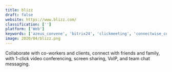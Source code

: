 ```yaml
---
title: blizz
draft: false 
website: https://www.blizz.com/
classification: ['']
platform: ['Web']
keywords: ['azeus_convene', 'bitrix24', 'clickmeeting', 'connectwise_control', 'directorpoint', 'flock', 'gotowebinar', 'html5_virtual_classroom', 'lifesize', 'on24', 'onboard', 'onstream_webinars', 'prezi', 'samepage', 'slack', 'startmeeting', 'zoho_meeting', 'zoho_showtime']
image: 2020/04/blizz.png
---
```

Collaborate with co-workers and clients, connect with friends and family, with 1-click video conferencing, screen sharing, VoIP, and team chat messaging.
